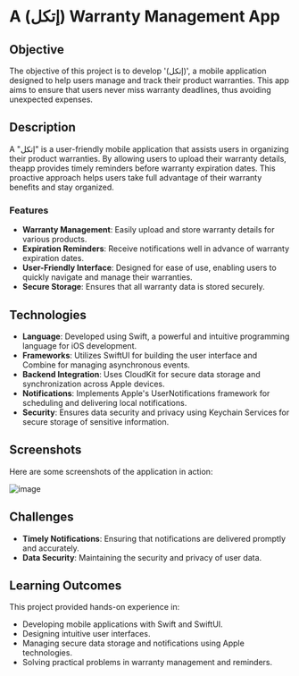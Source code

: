 # A (إتكل) Warranty Management App

## Objective
The objective of this project is to develop '(إتكل)', a mobile application designed to help users manage and track their product warranties. This app aims to ensure that users never miss warranty deadlines, thus avoiding unexpected expenses.

## Description
A "إتكل" is a user-friendly mobile application that assists users in organizing their product warranties. By allowing users to upload their warranty details, theapp provides timely reminders before warranty expiration dates. This proactive approach helps users take full advantage of their warranty benefits and stay organized.

### Features
- **Warranty Management**: Easily upload and store warranty details for various products.
- **Expiration Reminders**: Receive notifications well in advance of warranty expiration dates.
- **User-Friendly Interface**: Designed for ease of use, enabling users to quickly navigate and manage their warranties.
- **Secure Storage**: Ensures that all warranty data is stored securely.

## Technologies
- **Language**: Developed using Swift, a powerful and intuitive programming language for iOS development.
- **Frameworks**: Utilizes SwiftUI for building the user interface and Combine for managing asynchronous events.
- **Backend Integration**: Uses CloudKit for secure data storage and synchronization across Apple devices.
- **Notifications**: Implements Apple's UserNotifications framework for scheduling and delivering local notifications.
- **Security**: Ensures data security and privacy using Keychain Services for secure storage of sensitive information.

## Screenshots
Here are some screenshots of the application in action:

![image](https://github.com/Amal-Alhamad/EtkelApp/assets/117589529/c8882493-66d1-48f8-9f16-78bfcf300699)


## Challenges
- **Timely Notifications**: Ensuring that notifications are delivered promptly and accurately.
- **Data Security**: Maintaining the security and privacy of user data.

## Learning Outcomes
This project provided hands-on experience in:
- Developing mobile applications with Swift and SwiftUI.
- Designing intuitive user interfaces.
- Managing secure data storage and notifications using Apple technologies.
- Solving practical problems in warranty management and reminders.


